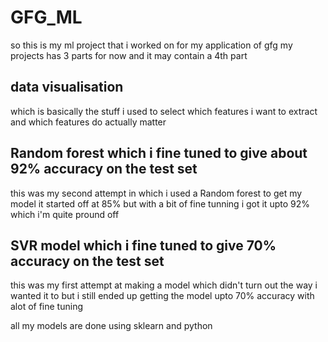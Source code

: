 # GFG_ML
so this is my ml project that i worked on for my application of gfg
my projects has 3 parts for now and it may contain a 4th part

## data visualisation
which is basically the stuff i used to select which features i want to extract and which features do actually matter 

## Random forest which i fine tuned to give about 92% accuracy on the test set
this was my second attempt in which i used a Random forest to get my model it started off at 85% but with a bit of fine tunning i got it upto 92% which i'm quite pround off


## SVR model which i fine tuned to give 70% accuracy on the test set
this was my first attempt at making a model which didn't turn out the way i wanted it to but i still ended up getting the model upto 70% accuracy with alot of fine tuning


all my models are done using sklearn and python
